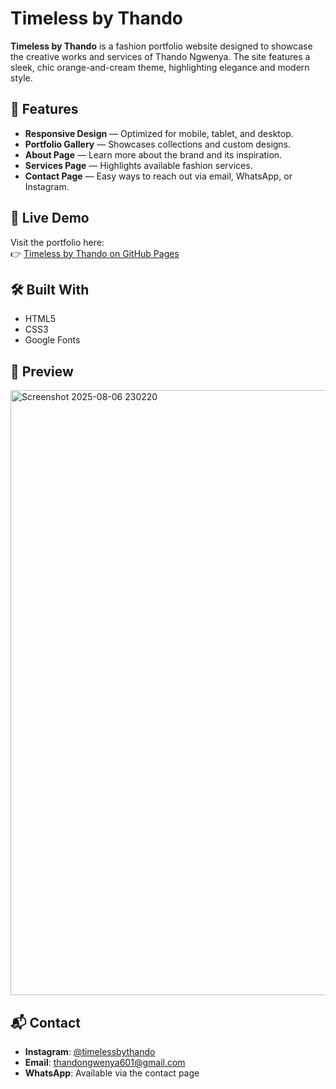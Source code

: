 # Timeless by Thando

**Timeless by Thando** is a fashion portfolio website designed to showcase the creative works and services of Thando Ngwenya. The site features a sleek, chic orange-and-cream theme, highlighting elegance and modern style.

## 🌟 Features
- **Responsive Design** — Optimized for mobile, tablet, and desktop.
- **Portfolio Gallery** — Showcases collections and custom designs.
- **About Page** — Learn more about the brand and its inspiration.
- **Services Page** — Highlights available fashion services.
- **Contact Page** — Easy ways to reach out via email, WhatsApp, or Instagram.

## 🚀 Live Demo
Visit the portfolio here:  
👉 [Timeless by Thando on GitHub Pages](https://lindokuhle-bash.github.io/TimelessbyThando/
)

## 🛠️ Built With
- HTML5
- CSS3
- Google Fonts

## 📸 Preview
<img width="1856" height="968" alt="Screenshot 2025-08-06 230220" src="https://github.com/user-attachments/assets/c4e81c60-c631-47a2-ad3e-8cedf25cf3b0" />

## 📬 Contact
- **Instagram**: [@timelessbythando](https://www.instagram.com/timeless_by_thando/)  
- **Email**: thandongwenya601@gmail.com
- **WhatsApp**: Available via the contact page
